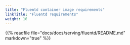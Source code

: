 ```yaml
---
title: "Fluentd container image requirements"
linkTitle: "Fluentd requirements"
weight: 10
---
```




{{% readfile file="docs/docs/serving/fluentd/README.md" markdown="true" %}}
